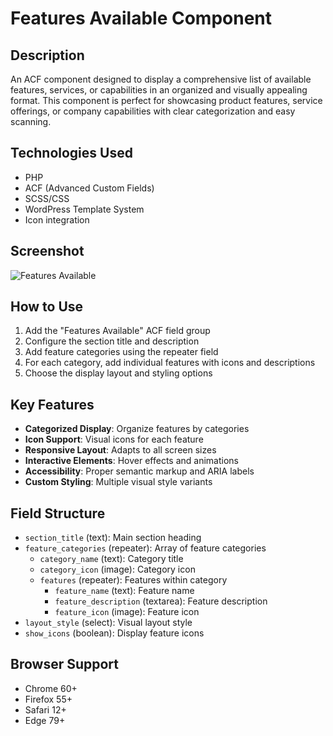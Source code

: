 # Features Available Component

## Description
An ACF component designed to display a comprehensive list of available features, services, or capabilities in an organized and visually appealing format. This component is perfect for showcasing product features, service offerings, or company capabilities with clear categorization and easy scanning.

## Technologies Used
- PHP
- ACF (Advanced Custom Fields)
- SCSS/CSS
- WordPress Template System
- Icon integration

## Screenshot
![Features Available](../showcase/features-availables-frontend.png)

## How to Use
1. Add the "Features Available" ACF field group
2. Configure the section title and description
3. Add feature categories using the repeater field
4. For each category, add individual features with icons and descriptions
5. Choose the display layout and styling options

## Key Features
- **Categorized Display**: Organize features by categories
- **Icon Support**: Visual icons for each feature
- **Responsive Layout**: Adapts to all screen sizes
- **Interactive Elements**: Hover effects and animations
- **Accessibility**: Proper semantic markup and ARIA labels
- **Custom Styling**: Multiple visual style variants

## Field Structure
- `section_title` (text): Main section heading
- `feature_categories` (repeater): Array of feature categories
  - `category_name` (text): Category title
  - `category_icon` (image): Category icon
  - `features` (repeater): Features within category
    - `feature_name` (text): Feature name
    - `feature_description` (textarea): Feature description
    - `feature_icon` (image): Feature icon
- `layout_style` (select): Visual layout style
- `show_icons` (boolean): Display feature icons

## Browser Support
- Chrome 60+
- Firefox 55+
- Safari 12+
- Edge 79+ 